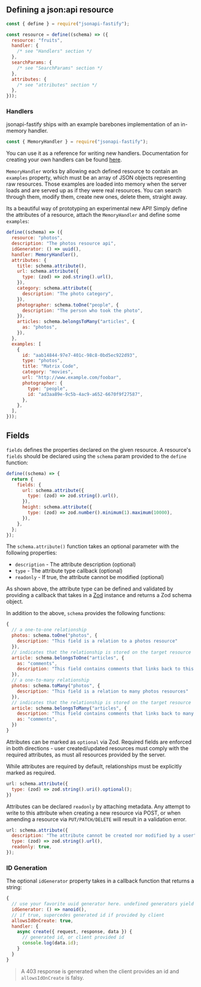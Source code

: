 ## Defining a json:api resource

```javascript
const { define } = require("jsonapi-fastify");

const resource = define((schema) => ({
  resource: "fruits",
  handler: {
    /* see "Handlers" section */
  },
  searchParams: {
    /* see "SearchParams" section */
  },
  attributes: {
    /* see "attributes" section */
  },
}));
```

### Handlers

jsonapi-fastify ships with an example barebones implementation of an in-memory handler.

```javascript
const { MemoryHandler } = require("jsonapi-fastify");
```

You can use it as a reference for writing new handlers. Documentation for creating your own handlers can be found [here](handlers.md).

`MemoryHandler` works by allowing each defined resource to contain an `examples` property, which must be an array of JSON objects representing raw resources. Those examples are loaded into memory when the server loads and are served up as if they were real resources. You can search through them, modify them, create new ones, delete them, straight away.

Its a beautiful way of prototyping an experimental new API! Simply define the attributes of a resource, attach the `MemoryHandler` and define some `examples`:

```javascript
define((schema) => ({
  resource: "photos",
  description: "The photos resource api",
  idGenerator: () => uuid(),
  handler: MemoryHandler(),
  attributes: {
    title: schema.attribute(),
    url: schema.attribute({
      type: (zod) => zod.string().url(),
    }),
    category: schema.attribute({
      description: "The photo category",
    }),
    photographer: schema.toOne("people", {
      description: "The person who took the photo",
    }),
    articles: schema.belongsToMany("articles", {
      as: "photos",
    }),
  },
  examples: [
    {
      id: "aab14844-97e7-401c-98c8-0bd5ec922d93",
      type: "photos",
      title: "Matrix Code",
      category: "movies",
      url: "http://www.example.com/foobar",
      photographer: {
        type: "people",
        id: "ad3aa89e-9c5b-4ac9-a652-6670f9f27587",
      },
    },
  ],
}));
```

## Fields

`fields` defines the properties declared on the given resource. A resource's `fields` should be declared using the `schema` param provided to the `define` function:

```javascript
define((schema) => {
  return {
    fields: {
      url: schema.attribute({
        type: (zod) => zod.string().url(),
      }),
      height: schema.attribute({
        type: (zod) => zod.number().minimum(1).maximum(10000),
      }),
    },
  };
});
```

The `schema.attribute()` function takes an optional parameter with the following properties:

- `description` - The attribute description (optional)
- `type` - The attribute type callback (optional)
- `readonly` - If true, the attribute cannot be modified (optional)

As shown above, the attribute type can be defined and validated by providing a callback that takes in a [Zod](https://github.com/colinhacks/zod) instance and returns a Zod schema object.

In addition to the above, `schema` provides the following functions:

```javascript
{
  // a one-to-one relationship
  photos: schema.toOne("photos", {
    description: "This field is a relation to a photos resource"
  }),
  // indicates that the relationship is stored on the target resource
  article: schema.belongsToOne("articles", {
    as: "comments",
    description: "This field contains comments that links back to this resource"
  }),
  // a one-to-many relationship
  photos: schema.toMany("photos", {
    description: "This field is a relation to many photos resources"
  }),
  // indicates that the relationship is stored on the target resource
  article: schema.belongsToMany("articles", {
    description: "This field contains comments that links back to many of this resource"
    as: "comments",
  })
}
```

Attributes can be marked as `optional` via Zod. Required fields are enforced in both directions - user created/updated resources must comply with the required attributes, as must all resources provided by the server.

While attributes are required by default, relationships must be explicitly marked as required.

```javascript
url: schema.attribute({
  type: (zod) => zod.string().uri().optional();
})
```

Attributes can be declared `readonly` by attaching metadata. Any attempt to write to this attribute when creating a new resource via POST, or when amending a resource via `PUT/PATCH/DELETE` will result in a validation error.

```javascript
url: schema.attribute({
  description: "The attribute cannot be created nor modified by a user",
  type: (zod) => zod.string().url(),
  readonly: true,
});
```

### ID Generation

The optional `idGenerator` property takes in a callback function that returns a string:

```javascript
{
  // use your favorite uuid generator here. undefined generators yield an empty string.
  idGenerator: () => nanoid(),
  // if true, supercedes generated id if provided by client
  allowsIdOnCreate: true,
  handler: {
    async create({ request, response, data }) {
      // generated id, or client provided id
      console.log(data.id); 
    }
  }
}
```

> A 403 response is generated when the client provides an id and `allowsIdOnCreate` is falsy.
